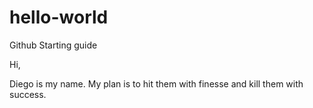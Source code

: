 # hello-world
Github Starting guide

Hi, 

Diego is my name. My plan is to hit them with finesse and kill them with success. 

